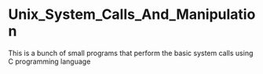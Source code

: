 # Unix_System_Calls_And_Manipulation
This is a bunch of small programs that perform the basic system calls using C programming language 
